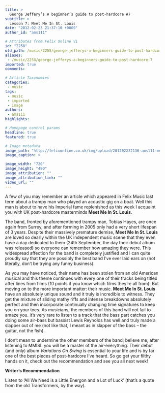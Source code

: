```yaml
---
title: >
  George Jeffery’s A beginner’s guide to post-hardcore #7
subtitle: >
  Lesson 7: Meet Me In St. Louis
date: "2012-02-23 21:37:10 +0000"
author_id: "ams111"

# Attributes from Felix Online V1
id: "2258"
old_path: /music/2258/george-jefferys-a-beginners-guide-to-post-hardcore-7
aliases:
 - /music/2258/george-jefferys-a-beginners-guide-to-post-hardcore-7
imported: true
comments:

# Article Taxonomies
categories:
 - music
tags:
 - music
 - imported
 - image
authors:
 - ams111
highlights:

# Homepage control params
headline: true
featured: true

# Image metadata
image_path: "http://felixonline.co.uk/img/upload/201202232136-ams111-meet-me-in-st-louis.jpg"
image_caption: >

image_width: "720"
image_height: "480"
image_attribution: ""
image_attribution_link: ""
video_url: ""
---
```


A few of you may remember an article which appeared in Felix Music last term about a trampy man who played an acoustic gig on a boat. Well this man is about to have his Imperial fame replenished as this week I acquaint you with UK post-hardcore masterminds __Meet Me In St. Louis__.

The band, fronted by aforementioned trampy man, Tobias Hayes, are once again from Surrey, and after forming in 2005 only had a very short lifespan of 3 years. Despite their massively premature demise, __Meet Me In St. Louis__ are loved so dearly within the UK independent music scene that they even have a day dedicated to them (24th September, the day their debut album was released) so everyone can remember how amazing they were. This widespread affection for the band is completely justified and I can quite proudly say that they are possibly the best band I’ve ever laid ears on (not literally, don‘t be trying any funny business).

As you may have noticed, their name has been stolen from an old American musical and this theme continues with every one of their tracks being titled after lines from films (10 points if you know which films they’re all from). But moving on to the more important matter: their music. __Meet Me In St. Louis__ have an absolutely unique sound and it truly is incredible to witness. They get the mixture of sliding mathy riffs and intense breakdowns absolutely perfect and then incorporate continually changing time signatures to keep you on your toes. As musicians, the members of this band will not fail to amaze you. It’s very rare to listen to a track that the bass part catches you doing some air-bass but bassist Lewis Reynolds has well and truly made a slapper out of me (not like that, I meant as in slapper of the bass – the guitar, not the fish).

I don’t mean to undermine the other members of the band; believe me, after listening to MMISL you will be a master of the air-everything. Their debut (and only) album _Variations On Swing_ is essential to your life and is by far one of the best pieces of post-hardcore I’ve heard. So go get your filthy hands on it, check out the recommendation and see you all next week!

__Writer’s Recommendation__

Listen to ‘All We Need is a Little Energon and a Lot of Luck’ (that’s a quote from the old Transformers, by the way).
